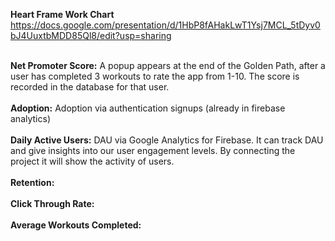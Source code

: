 **Heart Frame Work Chart**
<br>https://docs.google.com/presentation/d/1HbP8fAHakLwT1Ysj7MCL_5tDyv0bJ4UuxtbMDD85Ql8/edit?usp=sharing

<br> **Net Promoter Score:** A popup appears at the end of the Golden Path, after a user has completed 3 workouts to rate the app from 1-10. The score is recorded in the database for that user.
<br>
<br> **Adoption:** Adoption via authentication signups (already in firebase analytics)
<br>
<br> **Daily Active Users:** DAU via Google Analytics for Firebase. It can track DAU and give insights into our user engagement levels. By connecting the project it will show the activity of users. 
<br>
<br> **Retention:**
<br>
<br> **Click Through Rate:**
<br>
<br> **Average Workouts Completed:**
<br>

